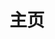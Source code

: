 ---
home: true
icon: home
title: 主页
heroText: docs-emsrs
heroFullScreen: true
# tagline: 📒emsrs'docs
tagline: false
actions:
  - text: To be Continued →
    link: ./docs/
    type: primary

bgImageDark: /assets/image/bg.webp
bgImageStyle:
  background-attachment: fixed
  background-size: contain
  opacity: .33
---